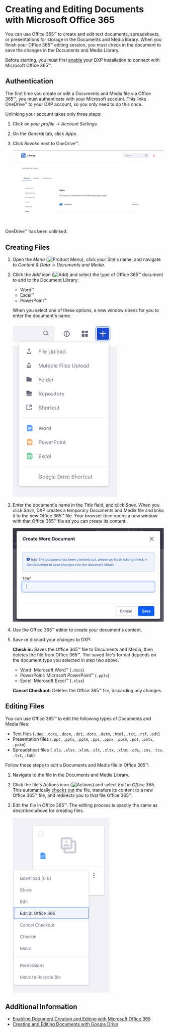 # Creating and Editing Documents with Microsoft Office 365

You can use Office 365&trade; to create and edit text documents, spreadsheets, or presentations for storage in the Documents and Media library. When you finish your Office 365&trade; editing session, you must check in the document to save the changes in the Documents and Media Library.

Before starting, you must first [enable](../../devops/enabling-document-creation-and-editing-with-microsoft-office-365.md) your DXP installation to connect with Microsoft Office 365&trade;.

## Authentication

The first time you create or edit a Documents and Media file via Office 365&trade;, you must authenticate with your Microsoft account. This links OneDrive&trade; to your DXP account, so you only need to do this once.

Unlinking your account takes only three steps:

1. Click on *your profile* &rarr; *Account Settings*.
1. On the *General* tab, click *Apps*.
1. Click *Revoke* next to OneDrive&trade;.

    ![You can unlink your account from the portal.](./creating-and-editing-documents-with-microsoft-office-365/images/01.png)

OneDrive&trade; has been unlinked.

## Creating Files

1. Open the *Menu* (![Product Menu](../../../../images/icon-menu.png)), click your Site's name, and navigate to *Content & Data* &rarr; *Documents and Media*.
1. Click the *Add* icon (![Add](../../../../images/icon-add.png)) and select the type of Office 365&trade; document to add to the Document Library:

    * Word&trade;
    * Excel&trade;
    * PowerPoint&trade;

    When you select one of these options, a new window opens for you to enter the document's name.

    ![Select the type of document you want to create.](./creating-and-editing-documents-with-microsoft-office-365/images/02.png)

1. Enter the document's name in the *Title* field, and click *Save*. When you click *Save*, DXP creates a temporary Documents and Media file and links it to the new Office 365&trade; file. Your browser then opens a new window with that Office 365&trade; file so you can create its content.

    ![When you create a document, you must give it a name.](./creating-and-editing-documents-with-microsoft-office-365/images/03.png)

1. Use the Office 365&trade; editor to create your document's content.

1. Save or discard your changes to DXP:

    **Check in:** Saves the Office 365&trade; file to Documents and Media, then deletes the file from Office 365&trade;. The saved file's format depends on the document type you selected in step two above.

    * Word: Microsoft Word&trade; (`.docx`)
    * PowerPoint: Microsoft PowerPoint&trade; (`.pptx`)
    * Excel: Microsoft Excel&trade; (`.xlsx`)

    **Cancel Checkout:** Deletes the Office 365&trade; file, discarding any changes.

## Editing Files

You can use Office 365&trade; to edit the following types of Documents and Media files:

* Text files (`.doc`, `.docx`, `.docm`, `.dot`, `.dotx`, `.dotm`, `.html`, `.txt`, `.rtf`, `.odt`)
* Presentation files (`.ppt`, `.pptx`, `.pptm`, `.pps`, `.ppsx`, `.ppsm`, `.pot`, `.potx`, `.potm`)
* Spreadsheet files (`.xls`, `.xlsx`, `.xlsm`, `.xlt`, `.xltx`, `.xltm`, `.ods`, `.csv`, `.tsv`, `.txt`, `.tab`)

Follow these steps to edit a Documents and Media file in Office 365&trade;:

1. Navigate to the file in the Documents and Media Library.

1. Click the file's Actions icon (![Actions](../../../../images/icon-actions.png)) and select *Edit in Office 365*. This automatically [checks out](../../publishing-and-sharing/managing-document-access/managing-document-changes-with-checkout.md) the file, transfers its content to a new Office 365&trade; file, and redirects you to that file Office 365&trade;.

1. Edit the file in Office 365&trade;. The editing process is exactly the same as described above for creating files.

    ![To modify a document, select Edit in Office 365 from the file's Actions menu.](./creating-and-editing-documents-with-microsoft-office-365/images/04.png)

## Additional Information

* [Enabling Document Creation and Editing with Microsoft Office 365](../../devops/enabling-document-creation-and-editing-with-microsoft-office-365.md)
* [Creating and Editing Documents with Google Drive](./creating-and-editing-documents-with-google-drive.md)
